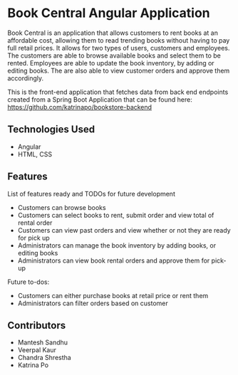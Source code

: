 # Book Central Angular Application

Book Central is an application that allows customers to rent books at an affordable cost, allowing them to read trending books without having to pay full retail prices. It allows for two types of users, customers and employees. The customers are able to browse available books and select them to be rented. Employees are able to update the book inventory, by adding or editing books. The are also able to view customer orders and approve them accordingly.

This is the front-end application that fetches data from back end endpoints created from a Spring Boot Application that can be found here: https://github.com/katrinapo/bookstore-backend

## Technologies Used
* Angular
* HTML, CSS

## Features
List of features ready and TODOs for future development

* Customers can browse books 
* Customers can select books to rent, submit order and view total of rental order
* Customers can view past orders and view whether or not they are ready for pick up
* Administrators can manage the book inventory by adding books, or editing books
* Administrators can view book rental orders and approve them for pick-up

Future to-dos:
* Customers can either purchase books at retail price or rent them
* Administrators can filter orders based on customer

## Contributors
* Mantesh Sandhu
* Veerpal Kaur
* Chandra Shrestha
* Katrina Po




